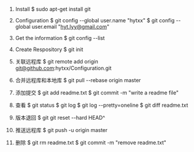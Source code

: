 1. Install
	$ sudo apt-get install git

2. Configuration
	$ git config --global user.name "hytxx"
	$ git config --global user.email "hyt.lyy@gmail.com"

3. Get the information 
	$ git config --list

4. Create Respository
	$ git init

5. 关联远程库
	$ git remote add origin git@github.com:hytxx/Configuration.git

6. 合并远程库和本地库
	$ git pull --rebase origin master

7. 添加提交
	$ git add readme.txt
	$ git commit -m "write a readme file"

8. 查看
	$ git status
	$ git log
	$ git log --pretty=oneline
	$ git diff readme.txt

9. 版本退回
	$ git git reset --hard HEAD^

10. 推送远程库
	$ git push -u origin master

11. 删除
	$ git rm readme.txt
	$ git commit -m "remove readme.txt"
